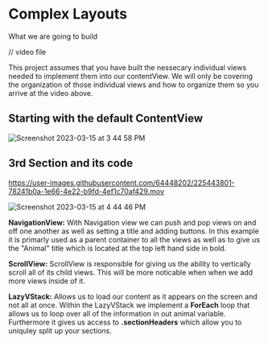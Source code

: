 # Complex Layouts

What we are going to build 

// video file

This project assumes that you have built the nessecary individual views needed to implement them into our contentView. We will only be covering the
organization of those individual views and how to organize them so you arrive at the video above.

## Starting with the default ContentView

![Screenshot 2023-03-15 at 3 44 58 PM](https://user-images.githubusercontent.com/64448202/225425383-bcde9210-70b1-43b0-875a-0e75d0b6230b.png)


## 3rd Section and its code


https://user-images.githubusercontent.com/64448202/225443801-78241b0a-1e66-4e22-b9fd-4ef1c70af429.mov



![Screenshot 2023-03-15 at 4 44 46 PM](https://user-images.githubusercontent.com/64448202/225437629-3086c50b-d6a7-4720-a6c6-74a3cfabc17f.png)


**NavigationView:** With Navigation view we can push and pop views on and off one another as well as setting a title and adding buttons. In this example 
it is primarly used as a parent container to all the views as well as to give us the "Animal" title which is located at the top left hand side in bold.

**ScrollView:** ScrollView is responsible for giving us the ability to vertically scroll all of its child views. This will be more noticable when
when we add more views inside of it.

**LazyVStack:** Allows us to load our content as it appears on the screen and not all at once. Within the LazyVStack we implement a **ForEach** loop 
that allows us to loop over all of the information in out animal variable. Furthermore it gives us access to **.sectionHeaders** which allow you to uniquley split up your sections. 
